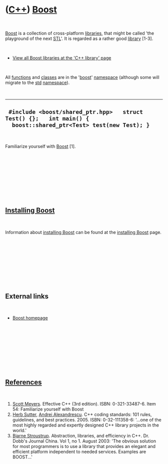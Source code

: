 
 

 

 

 

 

([C++](Cpp.md)) [Boost](CppBoost.md)
======================================

 

[Boost](CppBoost.md) is a collection of cross-platform
[libraries](CppLibrary.md), that might be called 'the playground of the
next [STL](CppStl.md)'. It is regarded as a rather good
[library](CppLibrary.md) \[1-3\].

 

-   [View all Boost libraries at the 'C++ library' page](CppLibrary.md)

 

All [functions](CppFunction.md) and [classes](CppClass.md) are in the
'[boost](CppBoost.md)' [namespace](CppNamespace.md) (although some
will migrate to the [std](CppStd.md) [namespace](CppNamespace.md)).

 

  -------------------------------------------------------------------------------------------------------------------
  ` #include <boost/shared_ptr.hpp>   struct Test() {};   int main() {   boost::shared_ptr<Test> test(new Test); }`
  -------------------------------------------------------------------------------------------------------------------

 

Familiarize yourself with [Boost](CppBoost.md) \[1\].

 

 

 

 

 

[Installing Boost](CppBoostInstall.md)
---------------------------------------

 

Information about [installing Boost](CppBoostInstall.md) can be found
at the [installing Boost](CppBoostInstall.md) page.

 

 

 

 

 

External links
--------------

 

-   [Boost homepage](http://www.boost.org)

 

 

 

 

 

[References](CppReferences.md)
-------------------------------

 

1.  [Scott Meyers](CppScottMeyers.md). Effective C++ (3rd edition).
    ISBN: 0-321-33487-6. Item 54: Familiarize yourself with Boost
2.  [Herb Sutter](CppHerbSutter.md), [Andrei
    Alexandrescu](CppAndreiAlexandrescu.md). C++ coding standards: 101
    rules, guidelines, and best practices. 2005. ISBN: 0-32-111358-6:
    '...one of the most highly regarded and expertly designed C++
    library projects in the world.'
3.  [Bjarne Stroustrup](CppBjarneStroustrup.md). Abstraction,
    libraries, and efficiency in C++. Dr. Dobb's Journal China. Vol 1,
    no 1. August 2003: 'The obvious solution for most programmers is to
    use a library that provides an elegant and efficient platform
    independent to needed services. Examples are BOOST...'

 

 

 

 

 

 

